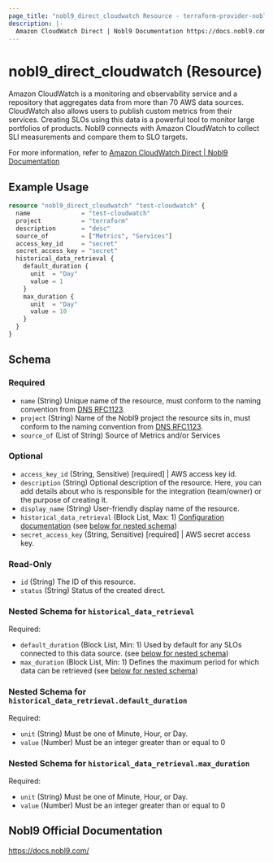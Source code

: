 ```yaml
---
page_title: "nobl9_direct_cloudwatch Resource - terraform-provider-nobl9"
description: |-
  Amazon CloudWatch Direct | Nobl9 Documentation https://docs.nobl9.com/Sources/Amazon_CloudWatch/#cloudwatch-direct
---
```


# nobl9_direct_cloudwatch (Resource)

Amazon CloudWatch is a monitoring and observability service and a repository that aggregates data from more than 70 AWS data sources. CloudWatch also allows users to publish custom metrics from their services. Creating SLOs using this data is a powerful tool to monitor large portfolios of products. Nobl9 connects with Amazon CloudWatch to collect SLI measurements and compare them to SLO targets.

For more information, refer to [Amazon CloudWatch Direct | Nobl9 Documentation](https://docs.nobl9.com/Sources/Amazon_CloudWatch/#cloudwatch-direct)

## Example Usage

```terraform
resource "nobl9_direct_cloudwatch" "test-cloudwatch" {
  name              = "test-cloudwatch"
  project           = "terraform"
  description       = "desc"
  source_of         = ["Metrics", "Services"]
  access_key_id     = "secret"
  secret_access_key = "secret"
  historical_data_retrieval {
    default_duration {
      unit  = "Day"
      value = 1
    }
    max_duration {
      unit  = "Day"
      value = 10
    }
  }
}
```

<!-- schema generated by tfplugindocs -->
## Schema

### Required

- `name` (String) Unique name of the resource, must conform to the naming convention from [DNS RFC1123](https://kubernetes.io/docs/concepts/overview/working-with-objects/names/#names).
- `project` (String) Name of the Nobl9 project the resource sits in, must conform to the naming convention from [DNS RFC1123](https://kubernetes.io/docs/concepts/overview/working-with-objects/names/#names).
- `source_of` (List of String) Source of Metrics and/or Services

### Optional

- `access_key_id` (String, Sensitive) [required] | AWS access key id.
- `description` (String) Optional description of the resource. Here, you can add details about who is responsible for the integration (team/owner) or the purpose of creating it.
- `display_name` (String) User-friendly display name of the resource.
- `historical_data_retrieval` (Block List, Max: 1) [Configuration documentation](https://docs.nobl9.com/Features/replay) (see [below for nested schema](#nestedblock--historical_data_retrieval))
- `secret_access_key` (String, Sensitive) [required] | AWS secret access key.

### Read-Only

- `id` (String) The ID of this resource.
- `status` (String) Status of the created direct.

<a id="nestedblock--historical_data_retrieval"></a>
### Nested Schema for `historical_data_retrieval`

Required:

- `default_duration` (Block List, Min: 1) Used by default for any SLOs connected to this data source. (see [below for nested schema](#nestedblock--historical_data_retrieval--default_duration))
- `max_duration` (Block List, Min: 1) Defines the maximum period for which data can be retrieved (see [below for nested schema](#nestedblock--historical_data_retrieval--max_duration))

<a id="nestedblock--historical_data_retrieval--default_duration"></a>
### Nested Schema for `historical_data_retrieval.default_duration`

Required:

- `unit` (String) Must be one of Minute, Hour, or Day.
- `value` (Number) Must be an integer greater than or equal to 0


<a id="nestedblock--historical_data_retrieval--max_duration"></a>
### Nested Schema for `historical_data_retrieval.max_duration`

Required:

- `unit` (String) Must be one of Minute, Hour, or Day.
- `value` (Number) Must be an integer greater than or equal to 0

## Nobl9 Official Documentation

https://docs.nobl9.com/
